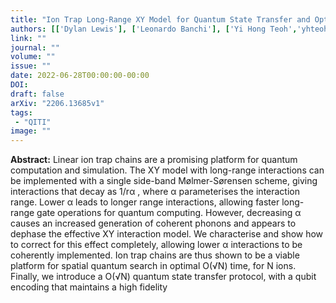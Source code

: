 ```yaml
---
title: "Ion Trap Long-Range XY Model for Quantum State Transfer and Optimal Spatial Search"
authors: [['Dylan Lewis'], ['Leonardo Banchi'], ['Yi Hong Teoh','yhteoh'], ['Rajibul Islam', 'krislam'],['Sougato Bose']]
link: ""
journal: ""
volume: ""
issue: ""
date: 2022-06-28T00:00:00-00:00
DOI: 
draft: false
arXiv: "2206.13685v1"
tags:
 - "QITI" 
image: ""
---
```


**Abstract:** Linear ion trap chains are a promising platform for quantum computation and simulation. The XY
model with long-range interactions can be implemented with a single side-band Mølmer-Sørensen
scheme, giving interactions that decay as 1/rα
, where α parameterises the interaction range. Lower
α leads to longer range interactions, allowing faster long-range gate operations for quantum computing. However, decreasing α causes an increased generation of coherent phonons and appears to
dephase the effective XY interaction model. We characterise and show how to correct for this effect
completely, allowing lower α interactions to be coherently implemented. Ion trap chains are thus
shown to be a viable platform for spatial quantum search in optimal O(√N) time, for N ions. Finally, we introduce a O(√N) quantum state transfer protocol, with a qubit encoding that maintains a high fidelity
